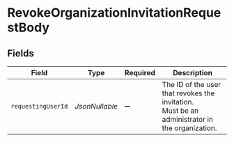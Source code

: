 # RevokeOrganizationInvitationRequestBody


## Fields

| Field                                                                                         | Type                                                                                          | Required                                                                                      | Description                                                                                   |
| --------------------------------------------------------------------------------------------- | --------------------------------------------------------------------------------------------- | --------------------------------------------------------------------------------------------- | --------------------------------------------------------------------------------------------- |
| `requestingUserId`                                                                            | *JsonNullable<String>*                                                                        | :heavy_minus_sign:                                                                            | The ID of the user that revokes the invitation.<br/>Must be an administrator in the organization. |